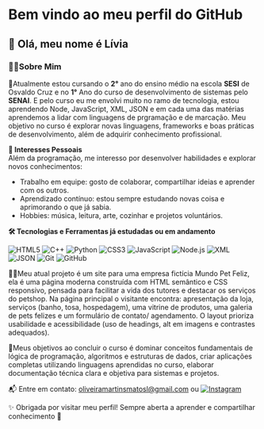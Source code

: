 # Bem vindo ao meu perfil do GitHub
## 👋 Olá, meu nome é Lívia  
### 👩‍💻Sobre Mim
 
🌱Atualmente estou cursando o **2°** ano do ensino médio na escola **SESI** de Osvaldo Cruz e no **1°** Ano do curso de desenvolvimento de sistemas pelo **SENAI**. E pelo curso eu me envolvi muito no ramo de tecnologia, estou aprendendo Node, JavaScript, XML, JSON e em cada uma das matérias aprendemos a lidar com linguagens de prgramação e de marcação. Meu objetivo no curso é explorar novas linguagens, frameworks e boas práticas de desenvolvimento, além de adquirir conhecimento profissional.  

**🌟 Interesses Pessoais**  
Além da programação, me interesso por desenvolver habilidades e explorar novos conhecimentos: 
- Trabalho em equipe: gosto de colaborar, compartilhar ideias e aprender com os outros.  
- Aprendizado contínuo: estou sempre estudando novas coisa e aprimorando o que já sabia.  
- Hobbies: música, leitura, arte, cozinhar e projetos voluntários.
  
  
**🛠️ Tecnologias e Ferramentas já estudadas ou em andamento**  

![HTML5](https://img.shields.io/badge/HTML5-E34F26?style=for-the-badge&logo=html5&logoColor=white)
![C++](https://img.shields.io/badge/C++-00599C?style=for-the-badge&logo=c%2B%2B&logoColor=white)
![Python](https://img.shields.io/badge/Python-3776AB?style=for-the-badge&logo=python&logoColor=white)
![CSS3](https://img.shields.io/badge/CSS3-1572B6?style=for-the-badge&logo=css3&logoColor=white)
![JavaScript](https://img.shields.io/badge/JavaScript-F7DF1E?style=for-the-badge&logo=javascript&logoColor=black)
![Node.js](https://img.shields.io/badge/Node.js-339933?style=for-the-badge&logo=nodedotjs&logoColor=white)
![XML](https://img.shields.io/badge/XML-005571?style=for-the-badge)
![JSON](https://img.shields.io/badge/JSON-000000?style=for-the-badge&logo=json&logoColor=white)
![Git](https://img.shields.io/badge/Git-F05032?style=for-the-badge&logo=git&logoColor=white)
![GitHub](https://img.shields.io/badge/GitHub-181717?style=for-the-badge&logo=github&logoColor=white)  

👩‍💻Meu atual projeto é um site para uma empresa fictícia Mundo Pet Feliz, ela é uma página moderna construída com HTML semântico e CSS responsivo, pensada para facilitar a vida dos tutores e destacar os serviços do petshop. Na página principal o visitante encontra: apresentação da loja, serviços (banho, tosa, hospedagem), uma vitrine de produtos, uma galeria de pets felizes e um formulário de contato/ agendamento. O layout prioriza usabilidade e acessibilidade (uso de headings, alt em imagens e contrastes adequados).  

🎯Meus objetivos ao concluir o curso é dominar conceitos fundamentais de lógica de programação, algoritmos e estruturas de dados, criar aplicações completas utilizando linguagens aprendidas no curso, elaborar documentação técnica clara e objetiva para sistemas e projetos.  


📬 Entre em contato: oliveiramartinsmatosl@gmail.com  ou [![Instagram](https://img.shields.io/badge/Instagram-E4405F?style=for-the-badge&logo=instagram&logoColor=white)](https://www.instagram.com/matos_liv/)


✨ Obrigada por visitar meu perfil! Sempre aberta a aprender e compartilhar conhecimento 🚀
